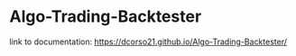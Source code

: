 # Algo-Trading-Backtester

link to documentation: https://dcorso21.github.io/Algo-Trading-Backtester/
